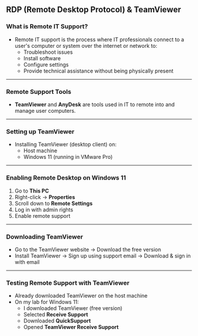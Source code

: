 ## RDP (Remote Desktop Protocol) & TeamViewer

### What is Remote IT Support?

- Remote IT support is the process where IT professionals connect to a user's computer or system over the internet or network to:
  - Troubleshoot issues
  - Install software
  - Configure settings
  - Provide technical assistance without being physically present

---

### Remote Support Tools

- **TeamViewer** and **AnyDesk** are tools used in IT to remote into and manage user computers.

---

### Setting up TeamViewer

- Installing TeamViewer (desktop client) on:
  - Host machine
  - Windows 11 (running in VMware Pro)

---

### Enabling Remote Desktop on Windows 11

1. Go to **This PC**
2. Right-click → **Properties**
3. Scroll down to **Remote Settings**
4. Log in with admin rights
5. Enable remote support

---

### Downloading TeamViewer

- Go to the TeamViewer website → Download the free version
- Install TeamViewer → Sign up using support email → Download & sign in with email

---

### Testing Remote Support with TeamViewer

- Already downloaded TeamViewer on the host machine
- On my lab for Windows 11:
  - I downloaded TeamViewer (free version)
  - Selected **Receive Support**
  - Downloaded **QuickSupport**
  - Opened **TeamViewer Receive Support**
